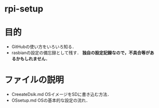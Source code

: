 # rpi-setup
# 目的
- GitHubの使い方をいろいろ知る．
- rasbianの設定の備忘録として残す．
__独自の設定記録なので，不具合等があるかもしれません．__
# ファイルの説明
- CreeateDsik.md
OSイメージをSDに書き込む方法．
- OSsetup.md
OSの基本的な設定の流れ．
